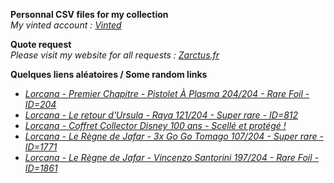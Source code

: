 **Personnal CSV files for my collection**  
*My vinted account : [Vinted](https://www.vinted.fr/member/223153477)*

**Quote request**  
*Please visit my website for all requests : [Zarctus.fr](https://www.zarctus.fr/)*


**Quelques liens aléatoires / Some random links**
- *[Lorcana - Premier Chapitre - Pistolet À Plasma 204/204 - Rare Foil - ID=204](https://www.vinted.fr/items/5786451184-lorcana-premier-chapitre-pistolet-a-plasma-204204-rare-foil-id204)*
- *[Lorcana - Le retour d'Ursula - Raya 121/204 - Super rare - ID=812](https://www.vinted.fr/items/5835854528-lorcana-le-retour-dursula-raya-121204-super-rare-id812)*
- *[Lorcana - Coffret Collector Disney 100 ans - Scellé et protégé !](https://www.vinted.fr/items/5485726702-lorcana-coffret-collector-disney-100-ans-scelle-et-protege)*
- *[Lorcana - Le Règne de Jafar - 3x Go Go Tomago 107/204 - Super rare - ID=1771](https://www.vinted.fr/items/6740529704-lorcana-le-regne-de-jafar-3x-go-go-tomago-107204-super-rare-id1771)*
- *[Lorcana - Le Règne de Jafar - Vincenzo Santorini 197/204 - Rare Foil - ID=1861](https://www.vinted.fr/items/6452411797-lorcana-le-regne-de-jafar-vincenzo-santorini-197204-rare-foil-id1861)*
